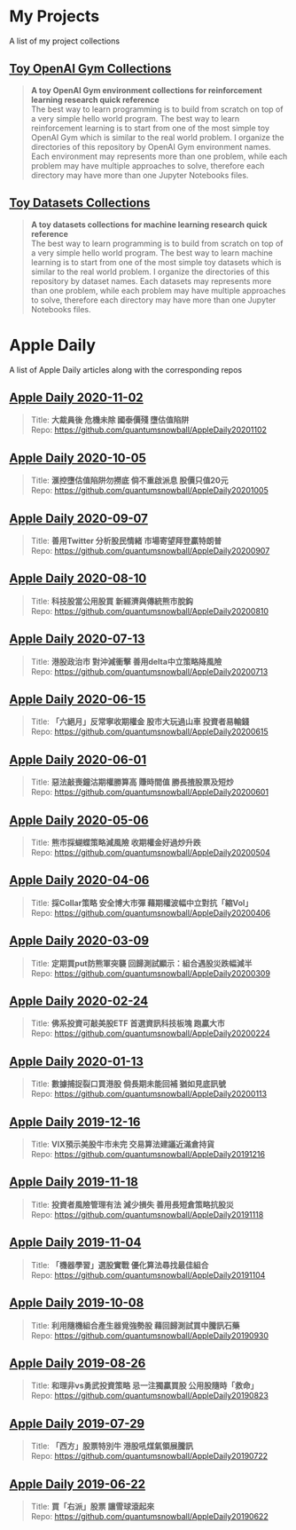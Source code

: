 # My Projects

A list of my project collections  

## [Toy OpenAI Gym Collections](https://github.com/quantumsnowball/toy-openai-gym-collections)  
>**A toy OpenAI Gym environment collections for reinforcement learning research quick reference**  
The best way to learn programming is to build from scratch on top of a very simple hello world program. The best way to learn reinforcement learning is to start from one of the most simple toy OpenAI Gym which is similar to the real world problem. I organize the directories of this repository by OpenAI Gym environment names. Each environment may represents more than one problem, while each problem may have multiple approaches to solve, therefore each directory may have more than one Jupyter Notebooks files.

## [Toy Datasets Collections](https://github.com/quantumsnowball/toy-datasets-collections)
>**A toy datasets collections for machine learning research quick reference**  
The best way to learn programming is to build from scratch on top of a very simple hello world program. The best way to learn machine learning is to start from one of the most simple toy datasets which is similar to the real world problem. I organize the directories of this repository by dataset names. Each datasets may represents more than one problem, while each problem may have multiple approaches to solve, therefore each directory may have more than one Jupyter Notebooks files.

# Apple Daily
A list of Apple Daily articles along with the corresponding repos

## [Apple Daily 2020-11-02](https://hk.appledaily.com/finance/20201102/NBBDKFFVFNCCJGWIOD24FDPPWY/)  
> Title: **大裁員後 危機未除 國泰價殘 墮估值陷阱**  
Repo: <https://github.com/quantumsnowball/AppleDaily20201102>  

## [Apple Daily 2020-10-05](https://hk.appledaily.com/finance/20201005/Q4ODX4F5JFGUVNFJ6WQSKS7IM4/)  
> Title: **滙控墮估值陷阱勿撈底 倘不重啟派息 股價只值20元**  
Repo: <https://github.com/quantumsnowball/AppleDaily20201005>  

## [Apple Daily 2020-09-07](https://hk.appledaily.com/finance/20200907/4IMTXY2FXNFMJJYTEREBFCMTDE/)  
> Title: **善用Twitter 分析股民情緒 市場寄望拜登贏特朗普**  
Repo: <https://github.com/quantumsnowball/AppleDaily20200907>  

## [Apple Daily 2020-08-10](https://hk.appledaily.com/finance/20200810/YOOTUE4GGFGLVGYXBQIYZJOCYQ/)  
> Title: **科技股當公用股買 新經濟與傳統熊市脫鈎**  
Repo: <https://github.com/quantumsnowball/AppleDaily20200810>  

## [Apple Daily 2020-07-13](https://hk.finance.appledaily.com/finance/20200713/QMKJM2GDZPAVEIQOJYA6LM4TYI/)  
> Title: **港股政治市 對沖減衝擊 善用delta中立策略降風險**  
Repo: <https://github.com/quantumsnowball/AppleDaily20200713>  

## [Apple Daily 2020-06-15](https://hk.appledaily.com/finance/20200615/K5E6LNAZ2LNUCX4FIKXGJYXW7Y/)  
> Title: **「六絕月」反常寧收期權金 股市大玩過山車 投資者易輸錢**  
Repo: <https://github.com/quantumsnowball/AppleDaily20200615>  

## [Apple Daily 2020-06-01](https://hk.finance.appledaily.com/finance/20200601/U3P24XE7PBMS5OKZCELJPALL7Y/)  
> Title: **惡法敲喪鐘沽期權勝算高 賺時間值 勝長揸股票及短炒**  
Repo: <https://github.com/quantumsnowball/AppleDaily20200601>  

## [Apple Daily 2020-05-06](https://hk.finance.appledaily.com/finance/20200504/ROI5D7EHKPZ7QHUS2FQQMWAT24/)  
> Title: **熊市採蝴蝶策略減風險 收期權金好過炒升跌**  
Repo: <https://github.com/quantumsnowball/AppleDaily20200504>  

## [Apple Daily 2020-04-06](https://hk.finance.appledaily.com/finance/20200406/CJZFV53RDI3C2JLZ6TIDB6N4DY/)  
> Title: **採Collar策略 安全博大市彈 藉期權波幅中立對抗「縮Vol」**  
Repo: <https://github.com/quantumsnowball/AppleDaily20200406>  

## [Apple Daily 2020-03-09](https://hk.finance.appledaily.com/finance/20200309/ITUBGEIDNIFRIY4GR3ZRYI6L4I/)  
> Title: **定期買put防熊軍突襲 回歸測試顯示：組合遇股災跌幅減半**  
Repo: <https://github.com/quantumsnowball/AppleDaily20200309>  

## [Apple Daily 2020-02-24](https://hk.finance.appledaily.com/finance/20200224/O2J5HNWVDCMCRQUT3UDNCNHMZY/)  
> Title: **佛系投資可敲美股ETF 首選資訊科技板塊 跑贏大市**  
Repo: <https://github.com/quantumsnowball/AppleDaily20200224>  

## [Apple Daily 2020-01-13](https://hk.finance.appledaily.com/finance/20200113/RLT6FIT2KLSXN7EOOVKXSOROJA/)  
> Title: **數據捕捉裂口買港股 倘長期未能回補 猶如見底訊號**  
Repo: <https://github.com/quantumsnowball/AppleDaily20200113>  

## [Apple Daily 2019-12-16](https://hk.appledaily.com/finance/20191216/ZWXTZK3HNCT4B3HQUA6K7XKVAI/)  
> Title: **VIX預示美股牛市未完 交易算法建議近滿倉持貨**  
Repo: <https://github.com/quantumsnowball/AppleDaily20191216>  

## [Apple Daily 2019-11-18](https://hk.finance.appledaily.com/finance/daily/article/20191118/20808641)  
> Title: **投資者風險管理有法 減少損失 善用長短倉策略抗股災**  
Repo: <https://github.com/quantumsnowball/AppleDaily20191118>  

## [Apple Daily 2019-11-04](https://hk.finance.appledaily.com/finance/20191104/T5NPSKSV4WDJ4JD6764OGRVM2U/)  
> Title: **「機器學習」選股實戰 優化算法尋找最佳組合**  
Repo: <https://github.com/quantumsnowball/AppleDaily20191104>  

## [Apple Daily 2019-10-08](https://hk.appledaily.com/finance/20191007/IEOFDQWN3INWV4LGY3RIYUTYM4/)  
> Title: **利用隨機組合產生器覓強勢股 藉回歸測試買中騰訊石藥**  
Repo: <https://github.com/quantumsnowball/AppleDaily20190930>  

## [Apple Daily 2019-08-26](https://hk.appledaily.com/finance/20190825/GNGCS6TAKCJWAEUQS2LWVZSERY/)  
> Title: **和理非vs勇武投資策略 忌一注獨贏買股 公用股隨時「救命」**  
Repo: <https://github.com/quantumsnowball/AppleDaily20190823>  

## [Apple Daily 2019-07-29](https://hk.finance.appledaily.com/finance/daily/article/20190729/20739567)  
> Title: **「西方」股票特別牛 港股吼煤氣領展騰訊**  
Repo: <https://github.com/quantumsnowball/AppleDaily20190722>  

## [Apple Daily 2019-06-22](https://hk.finance.appledaily.com/finance/daily/article/20190622/20710518)  
> Title: **買「右派」股票 讓雪球滾起來**  
Repo: <https://github.com/quantumsnowball/AppleDaily20190622>  
